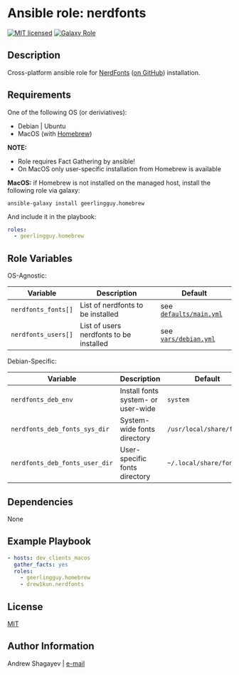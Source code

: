 # Ansible role: nerdfonts

[![MIT licensed][mit-badge]][mit-link]
[![Galaxy Role][role-badge]][galaxy-link]

Description
----

Cross-platform ansible role for [NerdFonts][nerdfonts] ([on GitHub][nf-git]) installation.

Requirements
----

One of the following OS (or deriviatives):

 - Debian | Ubuntu
 - MacOS (with [Homebrew][homebrew])

**NOTE:**

 - Role requires Fact Gathering by ansible!
 - On MacOS only user-specific installation from Homebrew is available

**MacOS:**
if Homebrew is not installed on the managed host, install the following role via galaxy:

```
ansible-galaxy install geerlingguy.homebrew
```

 And include it in the playbook:
 
```yaml
roles:
  - geerlingguy.homebrew
```

Role Variables
----

OS-Agnostic:

| Variable | Description | Default |
|----------|-------------|---------|
| `nerdfonts_fonts[]` | List of nerdfonts to be installed | see [`defaults/main.yml`](defaults/main.yml) |
| `nerdfonts_users[]` | List of users nerdfonts to be installed | see [`vars/debian.yml`](vars/debian.yml) |

Debian-Specific:

| Variable | Description | Default |
|----------|-------------|---------|
| `nerdfonts_deb_env` | Install fonts system- or user-wide | `system` |
| `nerdfonts_deb_fonts_sys_dir` | System-wide fonts directory | `/usr/local/share/fonts` |
| `nerdfonts_deb_fonts_user_dir` | User-specific fonts directory | `~/.local/share/fonts` |

Dependencies
----

None

Example Playbook
----

```yaml
- hosts: dev_clients_macos
  gather_facts: yes
  roles:
  	- geerlingguy.homebrew
  	- drew1kun.nerdfonts
```

License
----

[MIT][mit-link]

Author Information
----

Andrew Shagayev | [e-mail](mailto:drewshg@gmail.com)

[role-badge]: https://img.shields.io/badge/role-drew1kun.nerdfonts-green.svg
[galaxy-link]: https://galaxy.ansible.com/drew1kun/nerdfonts/
[mit-badge]: https://img.shields.io/badge/license-MIT-blue.svg
[mit-link]: https://raw.githubusercontent.com/drew1kun/ansible-nerdfonts/master/LICENSE
[homebrew]: http://brew.sh/
[nerdfonts]: https://nerdfonts.com/
[nf-git]: https://github.com/ryanoasis/nerd-fonts
